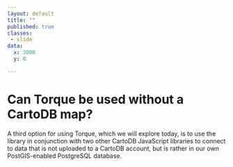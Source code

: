 ```yaml
---
layout: default
title: ""
published: true
classes:
 - slide
data:
  x: 3000
  y: 0

---
```


# Can Torque be used without a CartoDB map? #

A third option for using Torque, which we will explore today, is to use the library in conjunction 
with two other CartoDB JavaScript libraries to connect to data that is not uploaded to a CartoDB 
account, but is rather in our own PostGIS-enabled PostgreSQL database.
